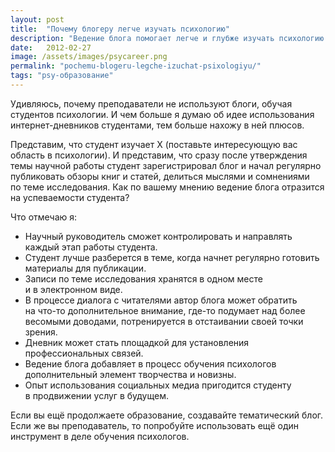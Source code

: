 ```yaml
---
layout: post
title:  "Почему блогеру легче изучать психологию"
description: "Ведение блога помогает легче и глубже изучать психологию. Всем студентам - будущим психологам - и их преподавателям на заметку."
date:   2012-02-27			 
image: /assets/images/psycareer.png
permalink: "pochemu-blogeru-legche-izuchat-psixologiyu/"
tags: "psy-образование"
---
```


<p>Удивляюсь, почему преподаватели не&nbsp;используют блоги, обучая студентов психологии. И&nbsp;чем больше я&nbsp;думаю об&nbsp;идее использования интернет-дневников студентами, тем больше нахожу в&nbsp;ней плюсов.</p>
<p>Представим, что студент изучает&nbsp;Х (поставьте интересующую вас область в&nbsp;психологии). И&nbsp;представим, что сразу после утверждения темы научной работы студент зарегистрировал блог и&nbsp;начал регулярно публиковать обзоры книг и&nbsp;статей, делиться мыслями и&nbsp;сомнениями по&nbsp;теме исследования. Как по&nbsp;вашему мнению ведение блога отразится на&nbsp;успеваемости студента?</p>
<p>Что отмечаю&nbsp;я:</p>
<ul> 
	<li>Научный руководитель сможет контролировать и&nbsp;направлять каждый этап работы студента.</li>
	<li>Студент лучше разберется в&nbsp;теме, когда начнет регулярно готовить материалы для публикации.</li>
	<li>Записи по&nbsp;теме исследования хранятся в&nbsp;одном месте и&nbsp;в&nbsp;электронном виде.</li>
	<li>В&nbsp;процессе диалога с&nbsp;читателями автор блога может обратить на&nbsp;что-то дополнительное внимание, где-то подумает над более весомыми доводами, потренируется в&nbsp;отстаивании своей точки зрения.</li>
	<li>Дневник может стать площадкой для установления профессиональных связей.</li>
	<li>Ведение блога добавляет в&nbsp;процесс обучения психологов дополнительный элемент творчества и&nbsp;новизны.</li>
	<li>Опыт использования социальных медиа пригодится студенту в&nbsp;продвижении услуг в&nbsp;будущем.</li>
 </ul>
<p>Если вы&nbsp;ещё продолжаете образование, создавайте тематический блог. Если&nbsp;же вы&nbsp;преподаватель, то&nbsp;попробуйте использовать ещё один инструмент в&nbsp;деле обучения психологов.</p>